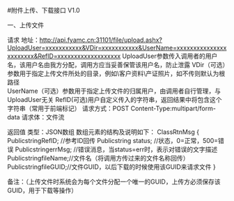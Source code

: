 #附件上传、下载接口 V1.0

一、上传文件

请求
地址：http://api.fyamc.cn:31101/file/upload.ashx?UploadUser=xxxxxxxxxxx&VDir=xxxxxxxxxxx&UserName=xxxxxxxxxxxxxxxxxxxxxxx&RefID=xxxxxxxxxxxxxxxxxxx
UploadUser参数传入调用者的用户名，该用户名由我方分配，调用方应当妥善保管该用户名，防止泄露
VDir（可选）参数用于指定上传文件所处的目录，例如\客户资料\产证照片，如不传则默认为根路径\
UserName（可选）参数用于指定上传文件的归属用户，由调用者自行管理，与UploadUser无关
RefID(可选)用户自定义传入的字符串，返回结果中将包含这个字符串（常用于前端标记）
请求方式：POST
Content-Type:multipart/form-data
请求体：文件流



返回值
类型：JSON数组
数组元素的结构及说明如下：
ClassRtnMsg
{
PublicstringRefID;  //参考ID回传
Publicstring status;  //状态，0=正常，500=错误
PublicstringerrMsg; //错误消息，当status=err时，表示对错误的文字描述
PublicstringfileName;//文件名（将调用方传过来的文件名称回传）
PublicstringfileGUID;//文件GUID，以后下载的时候使用该GUID来请求文件
}

备注：（上传文件时系统会为每个文件分配一个唯一的GUID，上传方必须保存该GUID，用于下载等操作）